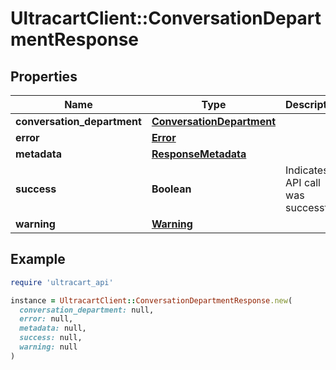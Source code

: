 # UltracartClient::ConversationDepartmentResponse

## Properties

| Name | Type | Description | Notes |
| ---- | ---- | ----------- | ----- |
| **conversation_department** | [**ConversationDepartment**](ConversationDepartment.md) |  | [optional] |
| **error** | [**Error**](Error.md) |  | [optional] |
| **metadata** | [**ResponseMetadata**](ResponseMetadata.md) |  | [optional] |
| **success** | **Boolean** | Indicates if API call was successful | [optional] |
| **warning** | [**Warning**](Warning.md) |  | [optional] |

## Example

```ruby
require 'ultracart_api'

instance = UltracartClient::ConversationDepartmentResponse.new(
  conversation_department: null,
  error: null,
  metadata: null,
  success: null,
  warning: null
)
```

